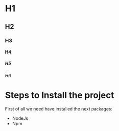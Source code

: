 # H1
## H2 
### H3
#### H4
##### H5
###### H6 

# Steps to Install the project
First of all we need have installed the next packages:

- NodeJs
- Npm


